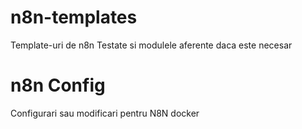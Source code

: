 # n8n-templates
Template-uri de n8n Testate si modulele aferente daca este necesar

# n8n Config
Configurari sau modificari pentru N8N docker
